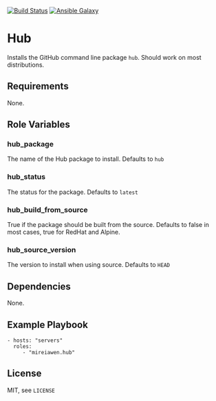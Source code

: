 [![Build Status](https://travis-ci.com/Mireiawen/ansible-role-hub.svg?branch=master)](https://travis-ci.com/Mireiawen/ansible-role-hub) [![Ansible Galaxy](https://img.shields.io/badge/Ansible%20Galaxy-mireiawen.hub-blueviolet)](https://galaxy.ansible.com/mireiawen/hub)


# Hub

Installs the GitHub command line package `hub`. Should work on most distributions.

## Requirements

None.

## Role Variables

### hub_package
The name of the Hub package to install. Defaults to `hub`

### hub_status
The status for the package. Defaults to `latest`

### hub_build_from_source
True if the package should be built from the source. Defaults to false in most cases, true for RedHat and Alpine.

### hub_source_version
The version to install when using source. Defaults to `HEAD`

## Dependencies

None.

## Example Playbook

    - hosts: "servers"
      roles:
         - "mireiawen.hub"

## License
MIT, see `LICENSE`

